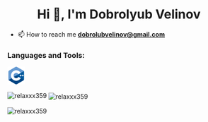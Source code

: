 <h1 align="center">Hi 👋, I'm Dobrolyub Velinov</h1>


- 📫 How to reach me **dobrolubvelinov@gmail.com**

<p align="left">
</p>

<h3 align="left">Languages and Tools:</h3>
<p align="left"> <a href="https://www.w3schools.com/cpp/" target="_blank" rel="noreferrer"> <img src="https://raw.githubusercontent.com/devicons/devicon/master/icons/cplusplus/cplusplus-original.svg" alt="cplusplus" width="40" height="40"/> </a> </p>

<p><img align="left" src="https://github-readme-stats.vercel.app/api/top-langs?username=relaxxx359&show_icons=true&locale=en&layout=compact" alt="relaxxx359" /></p>

<p>&nbsp;<img align="center" src="https://github-readme-stats.vercel.app/api?username=relaxxx359&show_icons=true&locale=en" alt="relaxxx359" /></p>

<p><img align="center" src="https://github-readme-streak-stats.herokuapp.com/?user=relaxxx359&" alt="relaxxx359" /></p>
